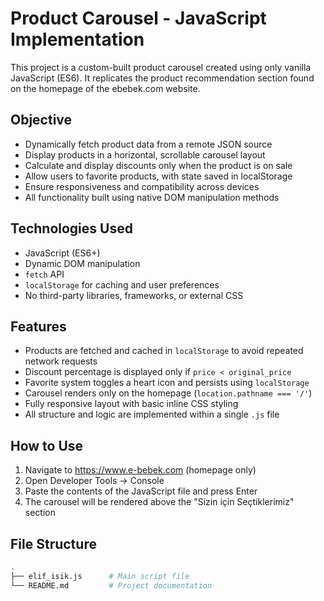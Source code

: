 # Product Carousel - JavaScript Implementation

This project is a custom-built product carousel created using only vanilla JavaScript (ES6). It replicates the product recommendation section found on the homepage of the ebebek.com website.

## Objective

- Dynamically fetch product data from a remote JSON source
- Display products in a horizontal, scrollable carousel layout
- Calculate and display discounts only when the product is on sale
- Allow users to favorite products, with state saved in localStorage
- Ensure responsiveness and compatibility across devices
- All functionality built using native DOM manipulation methods

## Technologies Used

- JavaScript (ES6+)
- Dynamic DOM manipulation
- `fetch` API
- `localStorage` for caching and user preferences
- No third-party libraries, frameworks, or external CSS

## Features

- Products are fetched and cached in `localStorage` to avoid repeated network requests
- Discount percentage is displayed only if `price < original_price`
- Favorite system toggles a heart icon and persists using `localStorage`
- Carousel renders only on the homepage (`location.pathname === '/'`)
- Fully responsive layout with basic inline CSS styling
- All structure and logic are implemented within a single `.js` file

## How to Use

1. Navigate to https://www.e-bebek.com (homepage only)
2. Open Developer Tools → Console
3. Paste the contents of the JavaScript file and press Enter
4. The carousel will be rendered above the "Sizin için Seçtiklerimiz" section

## File Structure

```bash
.
├── elif_isik.js      # Main script file
└── README.md         # Project documentation
